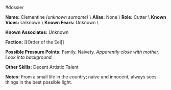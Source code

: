 #dossier

**Name:** Clementine *(unknown surname)* \ 
**Alias:** None \ 
**Role:** Cutter \ 
**Known Vices:** Unknown \ 
**Known Fears:** Unknown \ 

**Known Associates:** Unknown

**Faction:** [[Order of the Eel]]

**Possible Pressure Points:** Family. Naivety.
	*Apparently close with mother. Look into background.* 

**Other Skills:** Decent Artistic Talent

**Notes:** From a small life in the country; naive and innocent, always sees things in the best possible light.